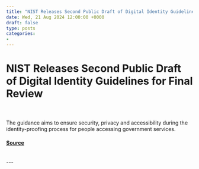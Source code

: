 ```yaml
---
title: "NIST Releases Second Public Draft of Digital Identity Guidelines for Final Review"
date: Wed, 21 Aug 2024 12:00:00 +0000
draft: false
type: posts
categories: 
- 
---
```

# NIST Releases Second Public Draft of Digital Identity Guidelines for Final Review

<br/>

<br/>
The guidance aims to ensure security, privacy and accessibility during the identity-proofing process for people accessing government services.

#### [Source](https://www.nist.gov/news-events/news/2024/08/nist-releases-second-public-draft-digital-identity-guidelines-final-review)

<br/>
---
